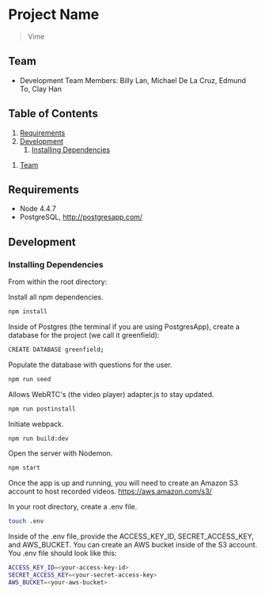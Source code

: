 # Project Name

> Vime

## Team

  - Development Team Members: Billy Lan, Michael De La Cruz, Edmund To, Clay Han

## Table of Contents

<!-- 1. [Usage](#Usage) -->
1. [Requirements](#requirements)
1. [Development](#development)
    1. [Installing Dependencies](#installing-dependencies)
<!--     1. [Tasks](#tasks) -->
1. [Team](#team)
<!-- 1. [Contributing](#contributing) -->

<!-- ## Usage

> Some usage instructions -->

## Requirements

- Node 4.4.7
- PostgreSQL, http://postgresapp.com/

## Development

### Installing Dependencies

From within the root directory:

Install all npm dependencies.
```sh
npm install
```

Inside of Postgres (the terminal if you are using PostgresApp), create a database for the project (we call it greenfield):
```sh
CREATE DATABASE greenfield;
```

Populate the database with questions for the user.
```sh
npm run seed
```

Allows WebRTC's (the video player) adapter.js to stay updated.
```sh
npm run postinstall
```

Initiate webpack.
```sh
npm run build:dev
```

Open the server with Nodemon.
```sh
npm start
```

Once the app is up and running, you will need to create an Amazon S3 account to host recorded videos. https://aws.amazon.com/s3/

In your root directory, create a .env file.
```sh
touch .env
```

Inside of the .env file, provide the ACCESS_KEY_ID, SECRET_ACCESS_KEY, and AWS_BUCKET. You can create an AWS bucket inside of the S3 account. You .env file should look like this:
```sh
ACCESS_KEY_ID=<your-access-key-id>
SECRET_ACCESS_KEY=<your-secret-access-key>
AWS_BUCKET=<your-aws-bucket>
```

<!-- ### Roadmap

View the project roadmap [here](LINK_TO_PROJECT_ISSUES)


## Contributing

See [CONTRIBUTING.md](CONTRIBUTING.md) for contribution guidelines. -->
